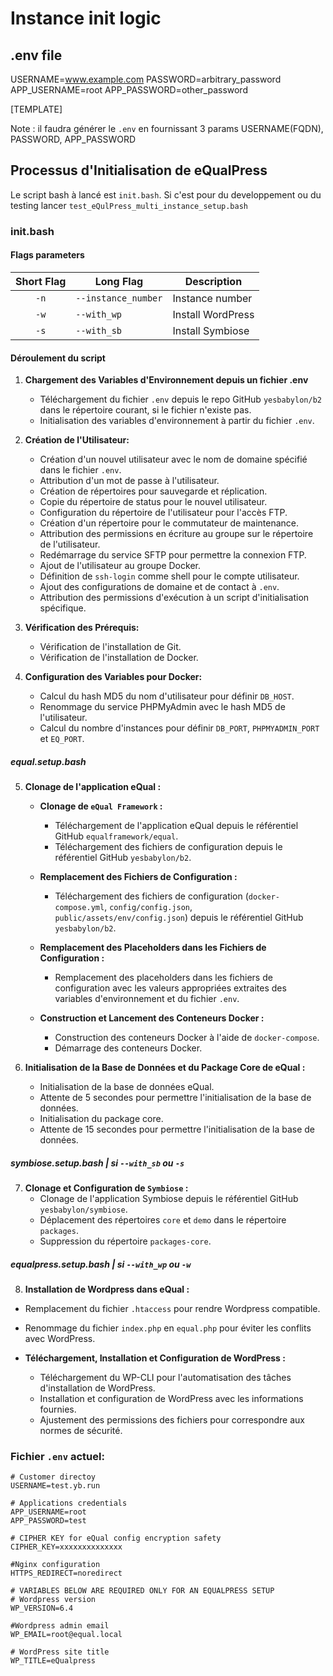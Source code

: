 # Instance init logic



## .env file

USERNAME=www.example.com
PASSWORD=arbitrary_password
APP_USERNAME=root
APP_PASSWORD=other_password



[TEMPLATE]



Note : il faudra générer le `.env` en fournissant 3 params USERNAME(FQDN), PASSWORD, APP_PASSWORD


## Processus d'Initialisation de eQualPress
Le script bash à lancé est ``init.bash``. Si c'est pour du developpement ou du testing lancer ``test_eQulPress_multi_instance_setup.bash``

### init.bash
#### Flags parameters

| Short Flag | Long Flag           | Description      |
|:----------:|---------------------|------------------|
| `-n`       | `--instance_number` | Instance number  |
| `-w`       | `--with_wp`         | Install WordPress|
| `-s`       | `--with_sb`         | Install Symbiose |

#### Déroulement du script

1. **Chargement des Variables d'Environnement depuis un fichier .env**
   - Téléchargement du fichier `.env` depuis le repo GitHub `yesbabylon/b2` dans le répertoire courant, si le fichier n'existe pas.
   - Initialisation des variables d'environnement à partir du fichier `.env`.

2. **Création de l'Utilisateur:**
   - Création d'un nouvel utilisateur avec le nom de domaine spécifié dans le fichier `.env`.
   - Attribution d'un mot de passe à l'utilisateur.
   - Création de répertoires pour sauvegarde et réplication.
   - Copie du répertoire de status pour le nouvel utilisateur.
   - Configuration du répertoire de l'utilisateur pour l'accès FTP.
   - Création d'un répertoire pour le commutateur de maintenance.
   - Attribution des permissions en écriture au groupe sur le répertoire de l'utilisateur.
   - Redémarrage du service SFTP pour permettre la connexion FTP.
   - Ajout de l'utilisateur au groupe Docker.
   - Définition de `ssh-login` comme shell pour le compte utilisateur.
   - Ajout des configurations de domaine et de contact à `.env`.
   - Attribution des permissions d'exécution à un script d'initialisation spécifique.

3. **Vérification des Prérequis:**
   - Vérification de l'installation de Git.
   - Vérification de l'installation de Docker.

4. **Configuration des Variables pour Docker:**
   - Calcul du hash MD5 du nom d'utilisateur pour définir `DB_HOST`.
   - Renommage du service PHPMyAdmin avec le hash MD5 de l'utilisateur.
   - Calcul du nombre d'instances pour définir `DB_PORT`, `PHPMYADMIN_PORT` et `EQ_PORT`.

##### equal.setup.bash
5. **Clonage de l'application eQual :**
   - **Clonage de `eQual Framework` :**
     - Téléchargement de l'application eQual depuis le référentiel GitHub `equalframework/equal`.
     - Téléchargement des fichiers de configuration depuis le référentiel GitHub `yesbabylon/b2`.

   - **Remplacement des Fichiers de Configuration :**
     - Téléchargement des fichiers de configuration (`docker-compose.yml`, `config/config.json`, `public/assets/env/config.json`) depuis le référentiel GitHub `yesbabylon/b2`.


   - **Remplacement des Placeholders dans les Fichiers de Configuration :**
     - Remplacement des placeholders dans les fichiers de configuration avec les valeurs appropriées extraites des variables d'environnement et du fichier `.env`.

   - **Construction et Lancement des Conteneurs Docker :**
     - Construction des conteneurs Docker à l'aide de `docker-compose`.
     - Démarrage des conteneurs Docker.
 
6. **Initialisation de la Base de Données et du Package Core de eQual :**
     - Initialisation de la base de données eQual.
     - Attente de 5 secondes pour permettre l'initialisation de la base de données.
     - Initialisation du package core.
     - Attente de 15 secondes pour permettre l'initialisation de la base de données.

##### symbiose.setup.bash | si ``--with_sb`` ou ``-s``
7.  **Clonage et Configuration de `Symbiose` :**
     - Clonage de l'application Symbiose depuis le référentiel GitHub `yesbabylon/symbiose`.
     - Déplacement des répertoires `core` et `demo` dans le répertoire `packages`.
     - Suppression du répertoire `packages-core`.

##### equalpress.setup.bash | si ``--with_wp`` ou ``-w``
8. **Installation de Wordpress dans eQual :**
  - Remplacement du fichier `.htaccess` pour rendre Wordpress compatible.
  - Renommage du fichier `index.php` en `equal.php` pour éviter les conflits avec WordPress.

   - **Téléchargement, Installation et Configuration de WordPress :**
     - Téléchargement du WP-CLI pour l'automatisation des tâches d'installation de WordPress.
     - Installation et configuration de WordPress avec les informations fournies.
     - Ajustement des permissions des fichiers pour correspondre aux normes de sécurité.


### Fichier `.env` actuel:
```env
# Customer directoy
USERNAME=test.yb.run

# Applications credentials
APP_USERNAME=root
APP_PASSWORD=test

# CIPHER KEY for eQual config encryption safety
CIPHER_KEY=xxxxxxxxxxxxxx

#Nginx configuration
HTTPS_REDIRECT=noredirect

# VARIABLES BELOW ARE REQUIRED ONLY FOR AN EQUALPRESS SETUP
# Wordpress version
WP_VERSION=6.4

#Wordpress admin email
WP_EMAIL=root@equal.local

# WordPress site title
WP_TITLE=eQualpress
```
